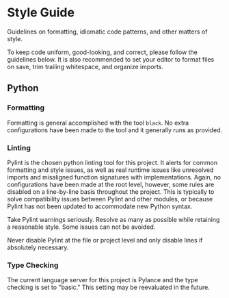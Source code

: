 # Style Guide

Guidelines on formatting, idiomatic code patterns, and other matters of style.

To keep code uniform, good-looking, and correct, please follow the guidelines
below. It is also recommended to set your editor to format files on save, trim
trailing whitespace, and organize imports.

## Python

### Formatting

Formatting is general accomplished with the tool `black`. No extra configurations
have been made to the tool and it generally runs as provided.

### Linting

Pylint is the chosen python linting tool for this project. It alerts for common
formatting and style issues, as well as real runtime issues like unresolved
imports and misaligned function signatures with implementations. Again, no
configurations have been made at the root level, however, some rules are disabled
on a line-by-line basis throughout the project. This is typically to solve
compatibility issues between Pylint and other modules, or because Pylint has
not been updated to accommodate new Python syntax.

Take Pylint warnings seriously. Resolve as many as possible while retaining a
reasonable style. Some issues can not be avoided.

Never disable Pylint at the file or project level and only disable lines if
absolutely necessary.

### Type Checking

The current language server for this project is Pylance and the type checking
is set to "basic." This setting may be reevaluated in the future.

